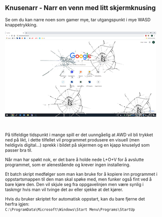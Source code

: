 ﻿## Knusenarr - Narr en venn med litt skjermknusing 

Se om du kan narre noen som gamer mye, tar utgangspunkt i mye WASD knappetrykking.  

![Example UI](example_ui.png)  
   
   

På tilfeldige tidspunkt i mange spill er det uunngåelig at AWD vil bli trykket ned på likt, 
i dette tilfellet vil programmet produsere en visuell (men heldigvis digital...) 
sprekk i bildet på skjermen og en kjapp knuselyd som passer bra til.  

Når man har spøkt nok, er det bare å holde nede L+O+V for å avslutte programmet, som er alenestående og krever ingen installering.  

Et batch skript medfølger som man kan bruke for å kopiere inn programmet i oppstartsmappen til den man skal spøke med, 
men funker også fint ved å bare kjøre den. Den vil skjule seg fra oppgavelinjen men være synlig i taskmgr hvis man vil 
tvinge det av eller sjekke at det kjører.  

Hvis du bruker skriptet for automatisk oppstart, kan du bare fjerne det herfra igjen:  
```C:\ProgramData\Microsoft\Windows\Start Menu\Programs\StartUp```